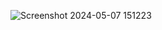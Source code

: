 ![Screenshot 2024-05-07 151223](https://github.com/ArbelAmram/pytest-rest-api/assets/51449659/ef738fea-0bb6-4192-96d9-5cd11741a9cf)

